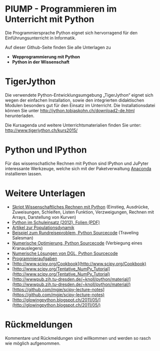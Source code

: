 # PIUMP - Programmieren im Unterricht mit Python

Die Programmiersprache Python eignet sich hervorragend für den Einführungsunterricht in Informatik. 

Auf dieser Github-Seite finden Sie alle Unterlagen zu

- __Wepprogrammierung mit Python__
- __Python in der Wissenschaft__


TigerJython
===========

Die verwendete Python-Entwicklungsumgebung „TigerJython“ eignet sich wegen der einfachen Installation, sowie den integrierten didaktischen Modulen besonders gut für den Einsatz im Unterricht. Die Installationsdatei können Sie unter http://jython.tobiaskohn.ch/download2-de.html herunterladen. 

Die Kursagenda und weitere Unterrichtsmaterialien finden Sie unter: http://www.tigerjython.ch/kurs2015/


Python und IPython
==================
Für das wissenschatliche Rechnen mit Python sind IPython und JuPyter interessante Werkzeuge, welche sich
mit der Paketverwaltung [Anaconda](http://docs.continuum.io/anaconda/install.html) installieren lassen.


Weitere Unterlagen
==================

- [Skript Wissenschaftliches Rechnen mit Python](https://github.com/mgje/Python-Mathematik-Beispiele/blob/master/Skript_Wissenschaftliches_Rechnen_mit_Python_WB_Wetzikon.pdf?raw=true)
(Einstieg, Ausdrücke, Zuweisungen, Schleifen, Listen
Funktion, Verzweigungen, Rechnen mit Arrays, Darstellung von
Kurven)
- [Python im Schuleinsatz (2012), Folien (PDF)](https://github.com/mgje/Python-Mathematik-Beispiele/blob/master/Python_im_Schuleinsatz.pdf?raw=true)
- [Artikel zur Populationsdynamik](https://github.com/mgje/Python-Mathematik-Beispiele/Mathematik_Artikel/blob/master/Populationsdynamik_koerner_Istron6.pdf)
- [Beispiel zum Rundreiseproblem, Python Sourcecode](https://github.com/mgje/Python-Mathematik-Beispiele/blob/master/Python-Beispiele/Rundreise-TSP_FAST) (Traveling Salesman)
- [Numerische Optimierung, Python Sourcecode](https://github.com/mgje/Python-Mathematik-Beispiele/blob/master/Python-Beispiele/Optimierung) (Verbiegung eines Kranauslegers)
- [Numerische Lösungen von DGL, Python Sourcecode](https://github.com/mgje/Python-Mathematik-Beispiele/blob/master/Python-Beispiele/numDGL)  
- [Programmieraufgaben](http://www.programmieraufgaben.ch/)
- [http://www.scipy.org/Cookbook](http://www.scipy.org/Cookbook)
- [http://www.scipy.org/Tentative_NumPy_Tutorial](http://www.scipy.org/Tentative_NumPy_Tutorial)
- [http://wwwpub.zih.tu-dresden.de/~knoll/python/material/](http://wwwpub.zih.tu-dresden.de/~knoll/python/material/)
- [https://github.com/mgje/scipy-lecture-notes](https://github.com/mgje/scipy-lecture-notes)
- [http://glowingpython.blogspot.ch/2011/05/](http://glowingpython.blogspot.ch/2011/05/)

Rückmeldungen
=============

Kommentare und Rückmeldungen sind willkommen und werden so rasch wie möglich aufgenommen.